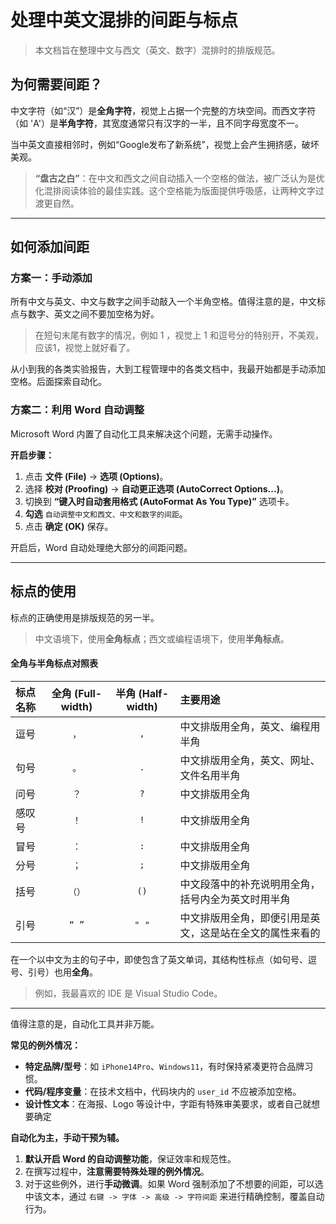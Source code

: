 # 处理中英文混排的间距与标点

> 本文档旨在整理中文与西文（英文、数字）混排时的排版规范。

## 为何需要间距？

中文字符（如“汉”）是**全角字符**，视觉上占据一个完整的方块空间。而西文字符（如 'A'）是**半角字符**，其宽度通常只有汉字的一半，且不同字母宽度不一。

当中英文直接相邻时，例如“Google发布了新系统”，视觉上会产生拥挤感，破坏美观。

> **“盘古之白”**：在中文和西文之间自动插入一个空格的做法，被广泛认为是优化混排阅读体验的最佳实践。这个空格能为版面提供呼吸感，让两种文字过渡更自然。

---

## 如何添加间距

### 方案一：手动添加

所有中文与英文、中文与数字之间手动敲入一个半角空格。值得注意的是，中文标点与数字、英文之间不要加空格为好。

> 在短句末尾有数字的情况，例如 1 ，视觉上 1 和逗号分的特别开，不美观，应该1，视觉上就好看了。

从小到我的各类实验报告，大到工程管理中的各类文档中，我最开始都是手动添加空格。后面探索自动化。

### 方案二：利用 Word 自动调整

Microsoft Word 内置了自动化工具来解决这个问题，无需手动操作。

**开启步骤：**

1.  点击 **文件 (File)** -> **选项 (Options)**。
2.  选择 **校对 (Proofing)** -> **自动更正选项 (AutoCorrect Options...)**。
3.  切换到 **“键入时自动套用格式 (AutoFormat As You Type)”** 选项卡。
4.  **勾选** `自动调整中文和西文、中文和数字的间距`。
5.  点击 **确定 (OK)** 保存。

开启后，Word 自动处理绝大部分的间距问题。

---

## 标点的使用

标点的正确使用是排版规范的另一半。

> 中文语境下，使用**全角标点**；西文或编程语境下，使用**半角标点**。

#### 全角与半角标点对照表

| 标点名称 | 全角 (Full-width) | 半角 (Half-width) | 主要用途 |
| :--- | :---: | :---: | :--- |
| 逗号 | `，` | `,` | 中文排版用全角，英文、编程用半角 |
| 句号 | `。` | `.` | 中文排版用全角，英文、网址、文件名用半角 |
| 问号 | `？` | `?` | 中文排版用全角 |
| 感叹号 | `！` | `!` | 中文排版用全角 |
| 冒号 | `：` | `:` | 中文排版用全角 |
| 分号 | `；` | `;` | 中文排版用全角 |
| 括号 | `（）` | `()` | 中文段落中的补充说明用全角，括号内全为英文时用半角 |
| 引号 | `“ ”` | `" "` | 中文排版用全角，即便引用是英文，这是站在全文的属性来看的 |

在一个以中文为主的句子中，即使包含了英文单词，其结构性标点（如句号、逗号、引号）也用**全角**。

> 例如，我最喜欢的 IDE 是 Visual Studio Code。

---

值得注意的是，自动化工具并非万能。

**常见的例外情况：**

-   **特定品牌/型号**：如 `iPhone14Pro`、`Windows11`，有时保持紧凑更符合品牌习惯。
-   **代码/程序变量**：在技术文档中，代码块内的 `user_id` 不应被添加空格。
-   **设计性文本**：在海报、Logo 等设计中，字距有特殊审美要求，或者自己就想要确定

**自动化为主，手动干预为辅。**

1.  **默认开启 Word 的自动调整功能**，保证效率和规范性。
2.  在撰写过程中，**注意需要特殊处理的例外情况**。
3.  对于这些例外，进行**手动微调**。如果 Word 强制添加了不想要的间距，可以选中该文本，通过 `右键 -> 字体 -> 高级 -> 字符间距` 来进行精确控制，覆盖自动行为。
